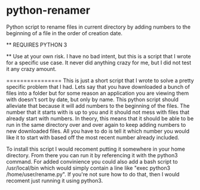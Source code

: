 python-renamer
==============

Python script to rename files in current directory by adding numbers to the beginning of a file in the order of creation date.

** REQUIRES PYTHON 3 

** Use at your own risk. I have no bad intent, but this is a script that I wrote for a specific use case. It never did anything crazy for me, but I did not test it any crazy amount. 

================
This is just a short script that I wrote to solve a pretty specific problem that I had. Lets say that you have downloaded a bunch of files into a folder but for some reason an application you are viewing them with doesn't sort by date, but only by name. This python script should alleviate that because it will add numbers to the beginning of the files. The number that it starts with is up to you and it should not mess with files that already start with numbers. In theory, this means that it should be able to be run in the same directory over and over again to keep adding numbers to new downloaded files. All you have to do is tell it which number you would like it to start with based off the most recent number already included.

To install this script I would recoment putting it somewhere in your home directory. From there you can run it by referencing it with the python3 command. For added convinience you could also add a bash script to /usr/local/bin which would simply contain a line like 
"exec python3 /home/user/rename.py". If you're not sure how to do that, then I would recoment just running it using python3.


